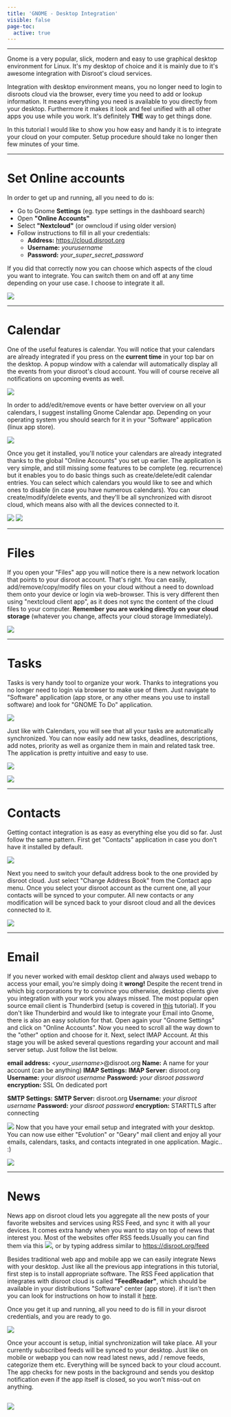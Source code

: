 ```yaml
---
title: 'GNOME - Desktop Integration'
visible: false
page-toc:
  active: true
---
```


----------

Gnome is a very popular, slick, modern and easy to use graphical desktop environment for Linux. It's my desktop of choice and it is mainly due to it's awesome integration with Disroot's cloud services.

Integration with desktop environment means, you no longer need to login to disroots cloud via the browser, every time you need to add or lookup information. It means everything you need is available to you directly from your desktop. Furthermore it makes it look and feel unified with all other apps you use while you work. It's definitely **THE** way to get things done.

In this tutorial I would like to show you how easy and handy it is to integrate your cloud on your computer. Setup procedure should take no longer then few minutes of your time.



-------
# Set Online accounts

In order to get up and running, all you need to do is:

 - Go to Gnome **Settings** (eg. type settings in the dashboard search)
 - Open **"Online Accounts"**
 - Select **"Nextcloud"** (or owncloud if using older version)
 - Follow instructions to fill in all your credentials:
    - **Address:** https://cloud.disroot.org
    - **Username:** *yourusername*
    - **Password:** *your_super_secret_password*

If you did that correctly now you can choose which aspects of the cloud you want to integrate. You can switch them on and off at any time depending on your use case. I choose to integrate it all.

![](gnome_online_accounts1.gif)

--------------
# Calendar

One of the useful features is calendar. You will notice that your calendars are already integrated if you press on the  **current time** in your top bar on the desktop. A popup window with a calendar will automatically display all the events from your disroot's cloud account. You will of course receive all notifications on upcoming events as well.

![](gnome_calendar1.gif)

In order to add/edit/remove events or have better overview on all your calendars, I suggest installing Gnome Calendar app.
Depending on your operating system you should search for it in your "Software" application (linux app store).

![](gnome_install_calendar.png)

Once you get it installed, you'll notice your calendars are already integrated thanks to the global "Online Accounts" you set up earlier. The application is very simple, and still missing some features to be complete (eg. recurrence) but it enables you to do basic things such as create/delete/edit calendar entries. You can select which calendars you would like to see and which ones to disable (in case you have numerous calendars). You can create/modify/delete events, and they'll be all synchronized with disroot cloud, which means also with all the devices connected to it.

![](gnome_calendar2.gif)
![](gnome_calendar3.gif)

-----------
# Files

If you open your "Files" app you will notice there is a new network location that points to your disroot account. That's right. You can easily, add/remove/copy/modify files on your cloud without a need to download them onto your device or login via web-browser. This is very different then using "nextcloud client app", as it does not sync the content of the cloud files to your computer. **Remember you are working directly on your cloud storage** (whatever you change, affects your cloud storage Immediately).

![](gnome_files1.png)


----------

# Tasks

Tasks is very handy tool to organize your work. Thanks to integrations you no longer need to login via browser to make use of them. Just navigate to "Software" application (app store, or any other means you use to install software) and look for "GNOME To Do" application.

![](gnome_tasks1.png)

Just like with Calendars, you will see that all your tasks are automatically synchronized. You can now easily add new tasks, deadlines, descriptions, add notes, priority as well as organize them in main and related task tree. The application is pretty intuitive and easy to use.

![](gnome_tasks2.gif)

![](gnome_tasks3.gif)


----------

# Contacts

Getting contact integration is as easy as everything else you did so far. Just follow the same pattern. First get "Contacts" application in case you don't have it installed by default.

![](gnome_contacts1.png)

Next you need to switch your default address book to the one provided by disroot cloud.
Just select "Change Address Book" from the Contact app menu. Once you select your disroot account as the current one, all your contacts will be synced to your computer. All new contacts or any modification will be synced back to your disroot cloud and all the devices connected to it.

![](gnome_contacts2.gif)

----------

# Email

If you never worked with email desktop client and always used webapp to access your email, you're simply doing it **wrong!** Despite the recent trend in which big corporations try to convince you otherwise, desktop clients give you integration with your work you always missed. The most popular open source email client is Thunderbird (setup is covered in [this](https://forum.disroot.org/t/email-how-to-setup-email-clients/213#Thunderbird) tutorial). If you don't like Thunderbird and would like to integrate your Email into Gnome, there is also an easy solution for that. Open again your "Gnome  Settings" and click on "Online Accounts". Now you need to scroll all the way down to the "other" option and choose for it. Next, select IMAP Account. At this stage you will be asked several questions regarding your account and mail server setup. Just follow the list below.

**email address:** *<your_username>*@disroot.org
**Name:** A name for your account (can be anything)
**IMAP Settings:**
**IMAP Server:** disroot.org
**Username:** *your disroot username*
**Password:** *your disroot password*
**encryption:** SSL On dedicated port

**SMTP Settings:**
**SMTP Server:** disroot.org
**Username:** *your disroot username*
**Password:** *your disroot password*
**encryption:** STARTTLS after connecting

![](gnome_mail.gif)
Now that you have your email setup and integrated with your desktop. You can now use either "Evolution" or "Geary" mail client and enjoy all your emails, calendars, tasks, and contacts integrated in one application. Magic.. :)

![](gnome_mail2.png)


----------


# News
News app on disroot cloud lets you aggregate all the new posts of your favorite websites and services using RSS Feed, and sync it with all your devices. It comes extra handy when you want to stay on top of news that interest you. Most of the websites offer RSS feeds.Usually you can find them via this ![](gnome_news1.png?resize=20,20), or by typing address similar to https://disroot.org/feed

Besides traditional web app and mobile app we can easily integrate News with your desktop. Just like all the previous app integrations in this tutorial, first step is to install appropriate software. The RSS Feed application that integrates with disroot cloud is called **"FeedReader"**, which should be available in your distributions "Software" center (app store). if it isn't then you can look for instructions on how to install it [here](https://github.com/jangernert/feedreader).

Once you get it up and running, all you need to do is fill in your disroot credentials, and you are ready to go.

![](gnome_news2.gif)

Once your account is setup, initial synchronization will take place. All your currently subscribed feeds will be synced to your desktop. Just like on mobile or webapp you can now read latest news, add / remove feeds, categorize them etc. Everything will be synced back to your cloud account. The app checks for new posts in the background and sends you desktop notification even if the app itself is closed, so you won't miss-out on anything.

![](gnome_news3.gif)
----------
